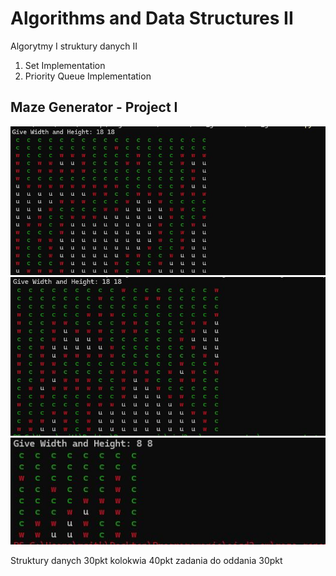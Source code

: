 # Algorithms and Data Structures II
Algorytmy I struktury danych II


1) Set Implementation 
2) Priority Queue Implementation

## Maze Generator - Project I
![Alter Teskt](./include/lab1.JPG)
![Alter Teskt](./include/lab2.JPG)
![Alter Teskt](./include/lab3.JPG)



Struktury danych 30pkt
kolokwia 40pkt
zadania do oddania 30pkt
